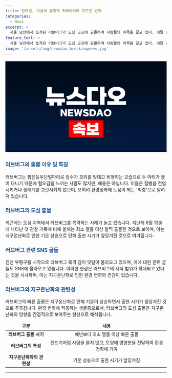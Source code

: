 ```yaml
---
title: 팅커벨, 여름에 불청객 500마리와 마주친 산책
categories:
  - News
excerpt: >
  서울 남산에서 포착된 러브버그가 도심 곳곳에 출몰하며 사람들의 이목을 끌고 있다. 이달 초부터 여러 목격담이 나오고 있으며, 전년 대비 최소 열흘 빠르게 나타났다. 출현 시기가 지구온난화의 영향으로 추측되며, SNS에는 러브버그와 관련한 다양한 이야기가 소셜미디어를 뒤덮고 있다. 이와 함께 붉은등우단털파리가 생태계를 교란하지 않으며, 오히려 환경정화에 도움이 되는 '익충'으로 알려져 있다.
feature_text: >
  서울 남산에서 포착된 러브버그가 도심 곳곳에 출몰하며 사람들의 이목을 끌고 있다. 이달 초부터 여러 목격담이 나오고 있으며, 전년 대비 최소 열흘 빠르게 나타났다. 출현 시기가 지구온난화의 영향으로 추측되며, SNS에는 러브버그와 관련한 다양한 이야기가 소셜미디어를 뒤덮고 있다. 이와 함께 붉은등우단털파리가 생태계를 교란하지 않으며, 오히려 환경정화에 도움이 되는 '익충'으로 알려져 있다.
image: '/assets/img/newsdao_breakingnews.jpg'
---
```


<p><img src="/assets/img/newsdao_breakingnews.jpg" alt="koreaapp 속보" /></p>

<h3><b><span style="color: #1a5490;">러브버그의 출몰 이유 및 특징</span></b></h3>

<p data-ke-size="size16">러브버그는 붉은등우단털파리로 암수가 꼬리를 맞대고 비행하는 모습으로 두 마리가 붙어 다니기 때문에 혐오감을 느끼는 사람도 많지만, 해충은 아닙니다. 이들은 질병을 전염시키거나 생태계를 교란시키지 않으며, 오히려 환경정화에 도움이 되는 '익충'으로 알려져 있습니다.</p>

<h3><b><span style="color: #1a5490;">러브버그의 도심 출몰</span></b></h3>

<p data-ke-size="size16">최근에는 도심 지역에서 러브버그를 목격하는 사례가 늘고 있습니다. 지난해 6월 13일에 나타난 첫 관찰 기록에 비해 올해는 최소 열흘 이상 일찍 출몰한 것으로 보이며, 이는 지구온난화로 인한 기온 상승으로 인해 출현 시기가 앞당겨진 것으로 여겨집니다.</p>

<h3><b><span style="color: #1a5490;">러브버그 관련 SNS 글들</span></b></h3>

<p data-ke-size="size16">인천 부평구를 시작으로 러브버그 목격 담이 잇달아 올라오고 있으며, 이에 대한 관련 글들도 SNS에 올라오고 있습니다. 이러한 현상은 러브버그의 서식 범위가 확대되고 있다는 것을 시사하며, 이는 지구온난화로 인한 환경 변화와 연관이 있습니다.</p>

<h3><b><span style="color: #1a5490;">러브버그와 지구온난화의 관련성</span></b></h3>

<p data-ke-size="size16">러브버그의 빠른 출몰은 지구온난화로 인해 기온이 상승하면서 출현 시기가 앞당겨진 것으로 추측됩니다. 환경 변화에 적응하는 생물종으로서, 러브버그의 도심 출몰은 지구온난화의 영향을 간접적으로 보여주는 현상으로 해석됩니다.</p>

<table>
<thead>
<tr>
<td style="text-align: center; height: 17px;"><strong>구분</strong></td>
<td style="text-align: center; height: 17px;"><strong>내용</strong></td>
</tr>
</thead>
<tbody>
<tr>
<td style="text-align: center; height: 17px;"><b>러브버그 출몰 시기</b></td>
<td style="text-align: center; height: 17px;">예년보다 최소 열흘 이상 빠른 출몰</td>
</tr>
<tr>
<td style="text-align: center; height: 17px;"><b>러브버그의 특성</b></td>
<td style="text-align: center; height: 17px;">진드기처럼 사람을 물지 않고, 토양에 영양분을 전달하여 환경정화에 기여</td>
</tr>
<tr>
<td style="text-align: center; height: 17px;"><b>지구온난화와의 관련성</b></td>
<td style="text-align: center; height: 17px;">기온 상승으로 출현 시기가 앞당겨짐</td>
</tr>
</tbody>
</table>

<hr>

<p data-ke-size="size16">&nbsp;</p>

